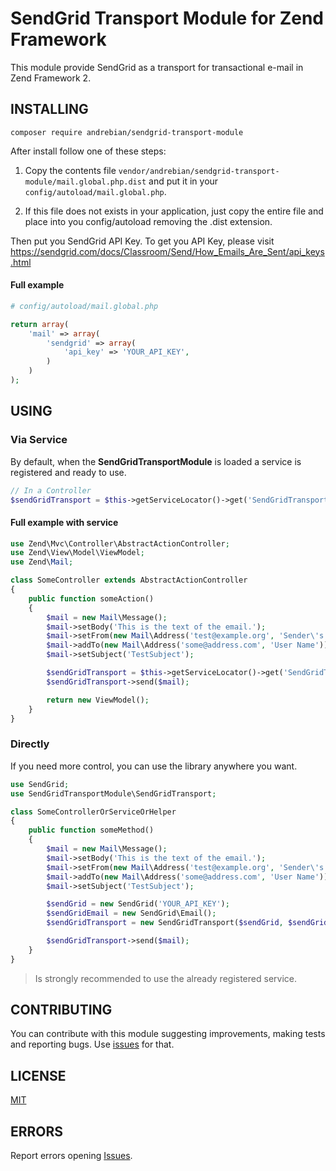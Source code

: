 # SendGrid Transport Module for Zend Framework

This module provide SendGrid as a transport for transactional e-mail in Zend Framework 2.


## INSTALLING

`composer require andrebian/sendgrid-transport-module`

After install follow one of these steps:

1) Copy the contents file `vendor/andrebian/sendgrid-transport-module/mail.global.php.dist` and put it in your `config/autoload/mail.global.php`. 

2) If this file does not exists in your application, just copy the entire file and place into you config/autoload removing the .dist extension.

Then put you SendGrid API Key. To get you API Key, please visit https://sendgrid.com/docs/Classroom/Send/How_Emails_Are_Sent/api_keys.html

#### Full example

```php
# config/autoload/mail.global.php

return array(
    'mail' => array(
        'sendgrid' => array(
            'api_key' => 'YOUR_API_KEY',
        )
    )
);
```

## USING

### Via Service

By default, when the **SendGridTransportModule** is loaded a service is registered and ready to use.

```php
// In a Controller
$sendGridTransport = $this->getServiceLocator()->get('SendGridTransport');
```

#### Full example with service

```php
use Zend\Mvc\Controller\AbstractActionController;
use Zend\View\Model\ViewModel;
use Zend\Mail;

class SomeController extends AbstractActionController
{
    public function someAction()
    {
        $mail = new Mail\Message();
        $mail->setBody('This is the text of the email.');
        $mail->setFrom(new Mail\Address('test@example.org', 'Sender\'s name'));
        $mail->addTo(new Mail\Address('some@address.com', 'User Name'));
        $mail->setSubject('TestSubject');

        $sendGridTransport = $this->getServiceLocator()->get('SendGridTransport');
        $sendGridTransport->send($mail);

        return new ViewModel();
    }
}
```

### Directly

If you need more control, you can use the library anywhere you want.

```php
use SendGrid;
use SendGridTransportModule\SendGridTransport;

class SomeControllerOrServiceOrHelper 
{
    public function someMethod()
    {
        $mail = new Mail\Message();
        $mail->setBody('This is the text of the email.');
        $mail->setFrom(new Mail\Address('test@example.org', 'Sender\'s name'));
        $mail->addTo(new Mail\Address('some@address.com', 'User Name'));
        $mail->setSubject('TestSubject');

        $sendGrid = new SendGrid('YOUR_API_KEY');
        $sendGridEmail = new SendGrid\Email();
        $sendGridTransport = new SendGridTransport($sendGrid, $sendGridEmail);

        $sendGridTransport->send($mail);
    }
}
```

> Is strongly recommended to use the already registered service.



## CONTRIBUTING

You can contribute with this module suggesting improvements, making tests and reporting bugs. Use [issues](https://github.com/andrebian/sendgrid-transport-module/issues) for that.


## LICENSE

[MIT](https://github.com/andrebian/sendgrid-transport-module/blob/master/LICENSE)


## ERRORS 

Report errors opening [Issues](https://github.com/andrebian/sendgrid-transport-module/issues).
